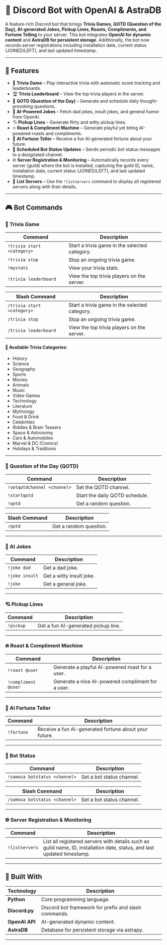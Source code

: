 # 🤖 Discord Bot with OpenAI & AstraDB

A feature-rich Discord bot that brings **Trivia Games, QOTD (Question of the Day), AI-generated Jokes, Pickup Lines, Roasts, Compliments, and Fortune Telling** to your server. This bot integrates **OpenAI for dynamic content** and **AstraDB for persistent storage**. Additionally, the bot now records server registrations including installation date, current status (JOINED/LEFT), and last updated timestamp.

---

## 🚀 Features

- 🎉 **Trivia Game** – Play interactive trivia with automatic score tracking and leaderboards.
- 🏆 **Trivia Leaderboard** – View the top trivia players in the server.
- 📢 **QOTD (Question of the Day)** – Generate and schedule daily thought-provoking questions.
- 🤣 **AI-Powered Jokes** – Fetch dad jokes, insult jokes, and general humor from OpenAI.
- 💘 **Pickup Lines** – Generate flirty and witty pickup lines.
- 🔥 **Roast & Compliment Machine** – Generate playful yet biting AI-powered roasts and compliments.
- 🔮 **AI Fortune Teller** – Receive a fun AI-generated fortune about your future.
- 🔄 **Scheduled Bot Status Updates** – Sends periodic bot status messages to a designated channel.
- 🌐 **Server Registration & Monitoring** – Automatically records every server (guild) where the bot is installed, capturing the guild ID, name, installation date, current status (JOINED/LEFT), and last updated timestamp.
- 📜 **List Servers** – Use the `!listservers` command to display all registered servers along with their details.

---

## 🎮 Bot Commands

### 🎉 Trivia Game
| Command | Description |
|---------|-------------|
| `!trivia start <category>` | Start a trivia game in the selected category. |
| `!trivia stop` | Stop an ongoing trivia game. |
| `!mystats` | View your trivia stats. |
| `!trivia leaderboard` | View the top trivia players on the server. |

| Slash Command | Description |
|--------------|-------------|
| `/trivia start <category>` | Start a trivia game in the selected category. |
| `/trivia stop` | Stop an ongoing trivia game. |
| `/trivia leaderboard` | View the top trivia players on the server. |

#### 🎯 Available Trivia Categories:
- History
- Science
- Geography
- Sports
- Movies
- Animals
- Music
- Video Games
- Technology
- Literature
- Mythology
- Food & Drink
- Celebrities
- Riddles & Brain Teasers
- Space & Astronomy
- Cars & Automobiles
- Marvel & DC (Comics)
- Holidays & Traditions

---

### 📢 Question of the Day (QOTD)
| Command | Description |
|---------|-------------|
| `!setqotdchannel <channel>` | Set the QOTD channel. |
| `!startqotd` | Start the daily QOTD schedule. |
| `!qotd` | Get a random question. |

| Slash Command | Description |
|--------------|-------------|
| `/qotd` | Get a random question. |

---

### 🤣 AI Jokes
| Command | Description |
|---------|-------------|
| `!joke dad` | Get a dad joke. |
| `!joke insult` | Get a witty insult joke. |
| `!joke` | Get a general joke. |

---

### 💘 Pickup Lines
| Command | Description |
|---------|-------------|
| `!pickup` | Get a fun AI-generated pickup line. |

---

### 🔥 Roast & Compliment Machine
| Command | Description |
|---------|-------------|
| `!roast @user` | Generate a playful AI-powered roast for a user. |
| `!compliment @user` | Generate a nice AI-powered compliment for a user. |

---

### 🔮 AI Fortune Teller
| Command | Description |
|---------|-------------|
| `!fortune` | Receive a fun AI-generated fortune about your future. |

---

### 🔄 Bot Status
| Command | Description |
|---------|-------------|
| `!samosa botstatus <channel>` | Set a bot status channel. |

| Slash Command | Description |
|--------------|-------------|
| `/samosa botstatus <channel>` | Set a bot status channel. |

---

### 🌐 Server Registration & Monitoring
| Command | Description |
|---------|-------------|
| `!listservers` | List all registered servers with details such as guild name, ID, installation date, status, and last updated timestamp. |

---

## 🎯 Built With

| Technology      | Description                                       |
|-----------------|---------------------------------------------------|
| **Python**      | Core programming language.                        |
| **Discord.py**  | Discord bot framework for prefix and slash commands. |
| **OpenAI API**  | AI-generated dynamic content.                     |
| **AstraDB**     | Database for persistent storage via astrapy.       |

---
